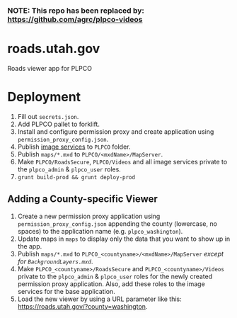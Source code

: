 ### NOTE: This repo has been replaced by: https://github.com/agrc/plpco-videos

# roads.utah.gov
Roads viewer app for PLPCO

# Deployment
1. Fill out `secrets.json`.
1. Add PLPCO pallet to forklift.
1. Install and configure permission proxy and create application using `permission_proxy_config.json`.
1. Publish [image services](`src/app/config.js`) to `PLPCO` folder.
1. Publish `maps/*.mxd` to `PLPCO/<mxdName>/MapServer`.
1. Make `PLPCO/RoadsSecure`, `PLPCO/Videos` and all image services private to the `plpco_admin` & `plpco_user` roles.
1. `grunt build-prod && grunt deploy-prod`

## Adding a County-specific Viewer
1. Create a new permission proxy application using `permission_proxy_config.json` appending the county (lowercase, no spaces) to the application name (e.g. `plpco_washington`).
1. Update maps in `maps` to display only the data that you want to show up in the app.
1. Publish `maps/*.mxd` to `PLPCO_<countyname>/<mxdName>/MapServer` _except for `BackgroundLayers.mxd`_.
1. Make `PLPCO_<countyname>/RoadsSecure` and `PLPCO_<countyname>/Videos` private to the `plpco_admin` & `plpco_user` roles for the newly created permission proxy application. Also, add these roles to the image services for the base application.
1. Load the new viewer by using a URL parameter like this: https://roads.utah.gov/?county=washington.
